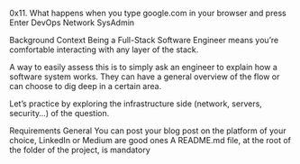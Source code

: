 0x11. What happens when you type google.com in your browser and press Enter
DevOps
Network
SysAdmin

Background Context
Being a Full-Stack Software Engineer means you’re comfortable interacting with any layer of the stack.

A way to easily assess this is to simply ask an engineer to explain how a software system works. They can have a general overview of the flow or can choose to dig deep in a certain area.

Let’s practice by exploring the infrastructure side (network, servers, security…) of the question.

Requirements
General
You can post your blog post on the platform of your choice, LinkedIn or Medium are good ones
A README.md file, at the root of the folder of the project, is mandatory
